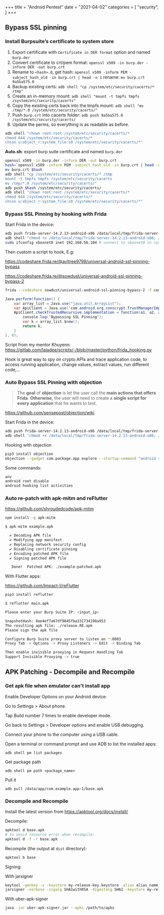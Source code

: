 +++
title = "Android Pentest"
date = "2021-04-02"
categories = [
    "security",
]
+++
## Bypass SSL pinning

### Install Burpsuite’s certificate to system store

1. Export certificate with `Certificate in DER format` option and named `burp.der`
2. Convert certificate to crt/pem format: `openssl x509 -in burp.der -inform DER -out burp.crt`
3. Rename to `<hash>.0`, get hash: `openssl x509 -inform PEM -subject_hash_old -in burp.crt | head -n 1`
rename: `mv burp.crt 9a5ba575.0`
4. Backup existing certs: `adb shell "cp /system/etc/security/cacerts/* /tmp"`
5. Create an in-memory mount: `adb shell "mount -t tmpfs tmpfs /system/etc/security/cacerts"`
6. Copy the existing certs back into the tmpfs mount: `adb shell "mv /tmp/*.0 /system/etc/security/cacerts/"` 
7. Push `burp.crt` into cacerts folder: `adb push 9a5ba575.0 /system/etc/security/cacerts/`
8. Update the perms, so everything is as readable as before.
```bash
adb shell "chown root:root /system/etc/security/cacerts/*
chmod 644 /system/etc/security/cacerts/*
chcon u:object_r:system_file:s0 /system/etc/security/cacerts/*"
```

**Auto.sh**: export burp suite certificate and named `burp.der`

```bash
openssl x509 -in burp.der -inform DER -out burp.crt
hash=`openssl x509 -inform PEM -subject_hash_old -in burp.crt | head -n 1`.0
mv burp.crt $hash
adb shell "cp /system/etc/security/cacerts/* /tmp
mount -t tmpfs tmpfs /system/etc/security/cacerts
mv /tmp/*.0 /system/etc/security/cacerts/"
adb push $hash /system/etc/security/cacerts/
adb shell "chown root:root /system/etc/security/cacerts/*
chmod 644 /system/etc/security/cacerts/*
chcon u:object_r:system_file:s0 /system/etc/security/cacerts/*"
```

### Bypass SSL Pinning by hooking with Frida

Start Frida in the device: 

```bash
adb push frida-server-14.2.13-android-x86 /data/local/tmp/frida-server-14.2.13-android-x86
adb shell "chmod +x /data/local/tmp/frida-server-14.2.13-android-x86; /data/local/tmp/frida-server-14.2.13-android-x86 &"
sudo ifconfig vboxnet0 inet 192.168.56.104 # connect to vboxnet0 in case linux not automatic connect
```

Then custom a script to hook, E.g:

https://codeshare.frida.re/@avltree9798/universal-android-ssl-pinning-bypass

https://codeshare.frida.re/@sowdust/universal-android-ssl-pinning-bypass-2

```bash
frida --codeshare sowdust/universal-android-ssl-pinning-bypass-2 -f com.android.vnsomthing
```

```java
Java.perform(function() {
    var array_list = Java.use("java.util.ArrayList");
    var ApiClient = Java.use('com.android.org.conscrypt.TrustManagerImpl');
    ApiClient.checkTrustedRecursive.implementation = function(a1, a2, a3, a4, a5, a6) {
        console.log('Bypassing SSL Pinning');
        var k = array_list.$new();
        return k;
    }
}, 0);
```

Script from my mentor Khuyenn: https://gitlab.com/laladee/scripts/-/blob/master/python/frida_hooking.py

Hook is great way to spy on crypto APIs and trace application code, to access running application, change values, extract values, run different code,...

### Auto Bypass SSL Pinning with objection

> The **goal** of **objection** is let the user call the **main actions that offers Frida**. **Otherwise**, the user will need to create a **single script for every application** that he wants to test.

https://github.com/sensepost/objection/wiki

Start Frida in the device:

```bash
adb push frida-server-14.2.13-android-x86 /data/local/tmp/frida-server-14.2.13-android-x86
adb shell "chmod +x /data/local/tmp/frida-server-14.2.13-android-x86; /data/local/tmp/frida-server-14.2.13-android-x86 &"
```

Hooking with objection

```bash
pip3 install objection
objection --gadget com.package.app explore --startup-command "android sslpinning disable"
```

Some commands:

```bash
anv
android root disable
android hooking list activities
```
### Auto re-patch with apk-mitm and reFlutter

https://github.com/shroudedcode/apk-mitm

```bash
npm install -g apk-mitm
```

```bash
$ apk-mitm example.apk

  ✔ Decoding APK file
  ✔ Modifying app manifest
  ✔ Replacing network security config
  ✔ Disabling certificate pinning
  ✔ Encoding patched APK file
  ✔ Signing patched APK file

   Done!  Patched APK: ./example-patched.apk
```

With Flutter apps:

https://github.com/Impact-I/reFlutter

```bash
pip3 install reflutter
```

```bash
$ reflutter main.apk

Please enter your Burp Suite IP: <input_ip>

SnapshotHash: 8ee4ef7a67df9845fba331734198a953
The resulting apk file: ./release.RE.apk
Please sign the apk file

Configure Burp Suite proxy server to listen on *:8083
Proxy Tab -> Options -> Proxy Listeners -> Edit -> Binding Tab

Then enable invisible proxying in Request Handling Tab
Support Invisible Proxying -> true
```

## APK Patching - Decompile and Recompile

### Get apk file when emulator can't install app

Enable Developer Options on your Android device:

Go to Settings > About phone.

Tap Build number 7 times to enable developer mode.

Go back to Settings > Developer options and enable USB debugging.

Connect your phone to the computer using a USB cable.

Open a terminal or command prompt and use ADB to list the installed apps:

```adb shell pm list packages```

Get package path

```adb shell pm path <package_name>```

Pull it

```adb pull /data/app/com.example.app-1/base.apk```

### Decompile and Recompile

Install the latest version from https://apktool.org/docs/install/

Decompile:

```bash
apktool d base.apk
# to avoid resource error when recompile:
apktool d -f -r base.apk
```

Recompile (the output at `dist` directory):

```bash
apktool b base
```

Signing:

With jarsigner

```bash
keytool -genkey -v -keystore my-release-key.keystore -alias alias_name -keyalg RSA -keysize 2048 -validity 10000
jarsigner -verbose -sigalg SHA1withRSA -digestalg SHA1 -keystore my-release-key.keystore base.apk alias_name
```

With uber-apk-signer
```bash
java -jar uber-apk-signer.jar --apks /path/to/apks
```

